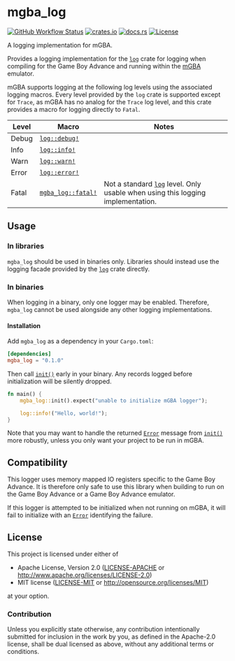 # mgba_log

[![GitHub Workflow Status](https://img.shields.io/github/actions/workflow/status/Anders429/mgba_log/ci.yaml?branch=master)](https://github.com/Anders429/mgba_log/actions/workflows/ci.yaml)
[![crates.io](https://img.shields.io/crates/v/mgba_log)](https://crates.io/crates/mgba_log)
[![docs.rs](https://docs.rs/mgba_log/badge.svg)](https://docs.rs/mgba_log)
[![License](https://img.shields.io/crates/l/mgba_log)](#license)

A logging implementation for mGBA.

Provides a logging implementation for the [`log`](https://docs.rs/log/latest/log/index.html) crate for logging when compiling for the Game Boy Advance and running within the [mGBA](https://mgba.io/) emulator.

mGBA supports logging at the following log levels using the associated logging macros. Every level provided by the `log` crate is supported except for `Trace`, as mGBA has no analog for the `Trace` log level, and this crate provides a macro for logging directly to `Fatal`.

| Level | Macro                | Notes                                                                             |
| ----- | -------------------- | --------------------------------------------------------------------------------- |
| Debug | [`log::debug!`](https://docs.rs/log/latest/log/macro.debug.html)      |                                                                                   |
| Info  | [`log::info!`](https://docs.rs/log/latest/log/macro.info.html)       |                                                                                   |
| Warn  | [`log::warn!`](https://docs.rs/log/latest/log/macro.warn.html)       |                                                                                   |
| Error | [`log::error!`](https://docs.rs/log/latest/log/macro.error.html)      |                                                                                   |
| Fatal | [`mgba_log::fatal!`](https://docs.rs/mgba_log/latest/mgba_log/macro.fatal.html) | Not a standard [`log`](https://docs.rs/log/latest/log/index.html) level. Only usable when using this logging implementation. |

## Usage

### In libraries
`mgba_log` should be used in binaries only. Libraries should instead use the logging facade provided by the [`log`](https://docs.rs/log/latest/log/index.html) crate directly.

### In binaries
When logging in a binary, only one logger may be enabled. Therefore, `mgba_log` cannot be used alongside any other logging implementations.

#### Installation
Add `mgba_log` as a dependency in your `Cargo.toml`:

``` toml
[dependencies]
mgba_log = "0.1.0"
```

Then call [`init()`](https://docs.rs/mgba_log/latest/mgba_log/fn.init.html) early in your binary. Any records logged before initialization will be silently dropped.

``` rust
fn main() {
    mgba_log::init().expect("unable to initialize mGBA logger");

    log::info!("Hello, world!");
}
```

Note that you may want to handle the returned [`Error`](https://docs.rs/mgba_log/latest/mgba_log/struct.Error.html) message from [`init()`](https://docs.rs/mgba_log/latest/mgba_log/fn.init.html) more robustly, unless you only want your project to be run in mGBA.

## Compatibility
This logger uses memory mapped IO registers specific to the Game Boy Advance. It is therefore only safe to use this library when building to run on the Game Boy Advance or a Game Boy Advance emulator.

If this logger is attempted to be initialized when not running on mGBA, it will fail to initialize with an [`Error`](https://docs.rs/mgba_log/latest/mgba_log/struct.Error.html) identifying the failure.

## License
This project is licensed under either of

* Apache License, Version 2.0
([LICENSE-APACHE](https://github.com/Anders429/mgba_log/blob/HEAD/LICENSE-APACHE) or
http://www.apache.org/licenses/LICENSE-2.0)
* MIT license
([LICENSE-MIT](https://github.com/Anders429/mgba_log/blob/HEAD/LICENSE-MIT) or
http://opensource.org/licenses/MIT)

at your option.

### Contribution
Unless you explicitly state otherwise, any contribution intentionally submitted for inclusion in the work by you, as defined in the Apache-2.0 license, shall be dual licensed as above, without any additional terms or conditions.
